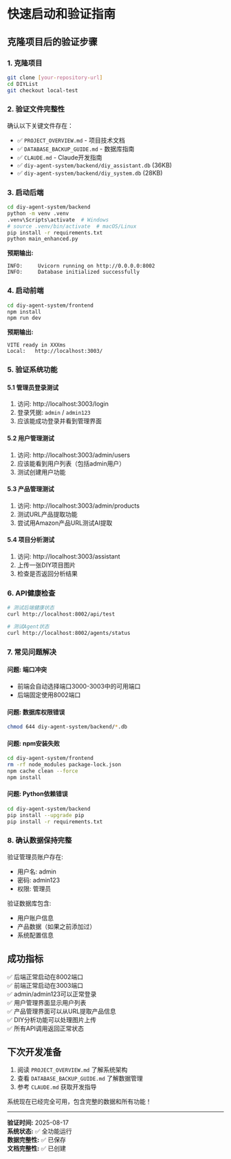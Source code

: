 # 快速启动和验证指南

## 克隆项目后的验证步骤

### 1. 克隆项目
```bash
git clone [your-repository-url]
cd DIYList
git checkout local-test
```

### 2. 验证文件完整性
确认以下关键文件存在：
- ✅ `PROJECT_OVERVIEW.md` - 项目技术文档
- ✅ `DATABASE_BACKUP_GUIDE.md` - 数据库指南  
- ✅ `CLAUDE.md` - Claude开发指南
- ✅ `diy-agent-system/backend/diy_assistant.db` (36KB)
- ✅ `diy-agent-system/backend/diy_system.db` (28KB)

### 3. 启动后端
```bash
cd diy-agent-system/backend
python -m venv .venv
.venv\Scripts\activate  # Windows
# source .venv/bin/activate  # macOS/Linux
pip install -r requirements.txt
python main_enhanced.py
```

**预期输出:**
```
INFO:     Uvicorn running on http://0.0.0.0:8002
INFO:     Database initialized successfully
```

### 4. 启动前端
```bash
cd diy-agent-system/frontend
npm install
npm run dev
```

**预期输出:**
```
VITE ready in XXXms
Local:   http://localhost:3003/
```

### 5. 验证系统功能

#### 5.1 管理员登录测试
1. 访问: http://localhost:3003/login
2. 登录凭据: `admin` / `admin123`
3. 应该能成功登录并看到管理界面

#### 5.2 用户管理测试
1. 访问: http://localhost:3003/admin/users
2. 应该能看到用户列表（包括admin用户）
3. 测试创建用户功能

#### 5.3 产品管理测试
1. 访问: http://localhost:3003/admin/products  
2. 测试URL产品提取功能
3. 尝试用Amazon产品URL测试AI提取

#### 5.4 项目分析测试
1. 访问: http://localhost:3003/assistant
2. 上传一张DIY项目图片
3. 检查是否返回分析结果

### 6. API健康检查
```bash
# 测试后端健康状态
curl http://localhost:8002/api/test

# 测试Agent状态
curl http://localhost:8002/agents/status
```

### 7. 常见问题解决

#### 问题: 端口冲突
- 前端会自动选择端口3000-3003中的可用端口
- 后端固定使用8002端口

#### 问题: 数据库权限错误
```bash
chmod 644 diy-agent-system/backend/*.db
```

#### 问题: npm安装失败
```bash
cd diy-agent-system/frontend
rm -rf node_modules package-lock.json
npm cache clean --force
npm install
```

#### 问题: Python依赖错误
```bash
cd diy-agent-system/backend
pip install --upgrade pip
pip install -r requirements.txt
```

### 8. 确认数据保持完整

验证管理员账户存在:
- 用户名: admin
- 密码: admin123
- 权限: 管理员

验证数据库包含:
- 用户账户信息
- 产品数据（如果之前添加过）
- 系统配置信息

## 成功指标

✅ 后端正常启动在8002端口  
✅ 前端正常启动在3003端口  
✅ admin/admin123可以正常登录  
✅ 用户管理界面显示用户列表  
✅ 产品管理界面可以从URL提取产品信息  
✅ DIY分析功能可以处理图片上传  
✅ 所有API调用返回正常状态  

## 下次开发准备

1. 阅读 `PROJECT_OVERVIEW.md` 了解系统架构
2. 查看 `DATABASE_BACKUP_GUIDE.md` 了解数据管理
3. 参考 `CLAUDE.md` 获取开发指导

系统现在已经完全可用，包含完整的数据和所有功能！

---
**验证时间:** 2025-08-17  
**系统状态:** ✅ 全功能运行  
**数据完整性:** ✅ 已保存  
**文档完整性:** ✅ 已创建